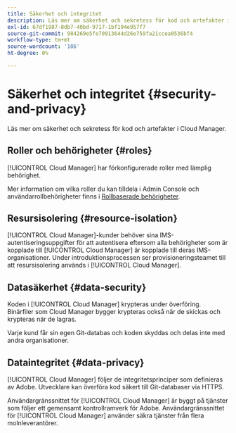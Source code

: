 ```yaml
---
title: Säkerhet och integritet
description: Läs mer om säkerhet och sekretess för kod och artefakter i Cloud Manager.
exl-id: 67df1987-8db7-40bd-9717-1bf194e957f7
source-git-commit: 984269e5fe70913644d26e759fa21ccea0536bf4
workflow-type: tm+mt
source-wordcount: '186'
ht-degree: 0%

---
```



# Säkerhet och integritet {#security-and-privacy}

Läs mer om säkerhet och sekretess för kod och artefakter i Cloud Manager.

## Roller och behörigheter {#roles}

[!UICONTROL Cloud Manager] har förkonfigurerade roller med lämplig behörighet.

Mer information om vilka roller du kan tilldela i Admin Console och användarrollbehörigheter finns i [Rollbaserade behörigheter](/help/requirements/role-based-permissions.md).

## Resursisolering {#resource-isolation}

[!UICONTROL Cloud Manager]-kunder behöver sina IMS-autentiseringsuppgifter för att autentisera eftersom alla behörigheter som är kopplade till [!UICONTROL Cloud Manager] är kopplade till deras IMS-organisationer. Under introduktionsprocessen ser provisioneringsteamet till att resursisolering används i [!UICONTROL Cloud Manager].

## Datasäkerhet {#data-security}

Koden i [!UICONTROL Cloud Manager] krypteras under överföring. Binärfiler som Cloud Manager bygger krypteras också när de skickas och krypteras när de lagras.

Varje kund får sin egen Git-databas och koden skyddas och delas inte med andra organisationer.

## Dataintegritet {#data-privacy}

[!UICONTROL Cloud Manager] följer de integritetsprinciper som definieras av Adobe. Utvecklare kan överföra kod säkert till Git-databaser via HTTPS.

Användargränssnittet för [!UICONTROL Cloud Manager] är byggt på tjänster som följer ett gemensamt kontrollramverk för Adobe. Användargränssnittet för [!UICONTROL Cloud Manager] använder säkra tjänster från flera molnleverantörer.
